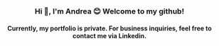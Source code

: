 <h3 align="center">Hi 👋, I'm Andrea 😊 Welcome to my github!</h1>

<h4 align="center">
Currently, my portfolio is private.  
For business inquiries, feel free to contact me via Linkedin.


<!---
andrea-m-t/andrea-m-t is a ✨ special ✨ repository because its `README.md` (this file) appears on your GitHub profile.
You can click the Preview link to take a look at your changes.
--->
